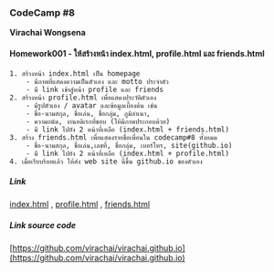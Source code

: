 ### CodeCamp #8
__Virachai Wongsena__

#### Homework001 - ให้สร้างหน้า index.html,  profile.html และ friends.html
	1. สร้างหน้า index.html เป็น homepage 
		- มีภาพที่แสดงความเป็นตัวเอง และ motto ประจำตัว
		- มี link เข้าสู่หน้า profile และ friends
	2. สร้างหน้า profile.html เพื่อแสดงประวัติตัวเอง
		- มีรูปตัวเอง / avatar และข้อมูลเบื้องต้น เช่น
		- ชื่อ-นามสกุล, ชื่อเล่น, ชื่อกลุ่ม, ภูมิลำเนา, 
		- ความถนัด, งานอดิเรกที่ชอบ (ให้มีภาพประกอบด้วย)
		- มี link ไปยัง 2 หน้าที่เหลือ (index.html + friends.html)
	3. สร้าง friends.html เพื่อแสดงรายชื่อเพื่อนใน codecamp#8 ทั้งหมด
		- ชื่อ-นามสกุล, ชื่อเล่น,เลขที่, ชื่อกลุ่ม, เบอร์โทร, site(github.io) 
		- มี link ไปยัง 2 หน้าที่เหลือ (index.html + profile.html)
	4. เมื่อเรียบร้อยแล้ว ให้ส่ง web site นี้ขึ้น github.io ของตัวเอง

##### Link
[index.html](https://virachai.github.io/index.html) , [profile.html](https://virachai.github.io/profile.html) , [friends.html](https://virachai.github.io/friends.html)

##### Link source code
[https://github.com/virachai/virachai.github.io](https://github.com/virachai/virachai.github.io)